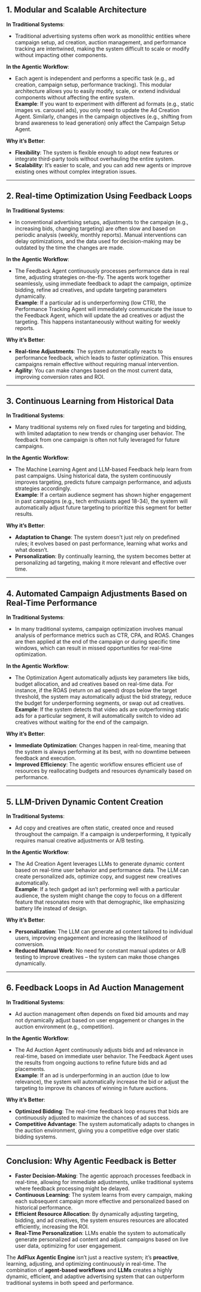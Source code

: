 ## 1. Modular and Scalable Architecture

**In Traditional Systems**:
- Traditional advertising systems often work as monolithic entities where campaign setup, ad creation, auction management, and performance tracking are intertwined, making the system difficult to scale or modify without impacting other components.

**In the Agentic Workflow**:
- Each agent is independent and performs a specific task (e.g., ad creation, campaign setup, performance tracking). This modular architecture allows you to easily modify, scale, or extend individual components without affecting the entire system.  
**Example**: If you want to experiment with different ad formats (e.g., static images vs. carousel ads), you only need to update the Ad Creation Agent. Similarly, changes in the campaign objectives (e.g., shifting from brand awareness to lead generation) only affect the Campaign Setup Agent.

**Why it’s Better**:
- **Flexibility**: The system is flexible enough to adopt new features or integrate third-party tools without overhauling the entire system.
- **Scalability**: It’s easier to scale, and you can add new agents or improve existing ones without complex integration issues.

---

## 2. Real-time Optimization Using Feedback Loops

**In Traditional Systems**:
- In conventional advertising setups, adjustments to the campaign (e.g., increasing bids, changing targeting) are often slow and based on periodic analysis (weekly, monthly reports). Manual interventions can delay optimizations, and the data used for decision-making may be outdated by the time the changes are made.

**In the Agentic Workflow**:
- The Feedback Agent continuously processes performance data in real time, adjusting strategies on-the-fly. The agents work together seamlessly, using immediate feedback to adapt the campaign, optimize bidding, refine ad creatives, and update targeting parameters dynamically.  
**Example**: If a particular ad is underperforming (low CTR), the Performance Tracking Agent will immediately communicate the issue to the Feedback Agent, which will update the ad creatives or adjust the targeting. This happens instantaneously without waiting for weekly reports.

**Why it’s Better**:
- **Real-time Adjustments**: The system automatically reacts to performance feedback, which leads to faster optimization. This ensures campaigns remain effective without requiring manual intervention.
- **Agility**: You can make changes based on the most current data, improving conversion rates and ROI.

---

## 3. Continuous Learning from Historical Data

**In Traditional Systems**:
- Many traditional systems rely on fixed rules for targeting and bidding, with limited adaptation to new trends or changing user behavior. The feedback from one campaign is often not fully leveraged for future campaigns.

**In the Agentic Workflow**:
- The Machine Learning Agent and LLM-based Feedback help learn from past campaigns. Using historical data, the system continuously improves targeting, predicts future campaign performance, and adjusts strategies accordingly.  
**Example**: If a certain audience segment has shown higher engagement in past campaigns (e.g., tech enthusiasts aged 18-34), the system will automatically adjust future targeting to prioritize this segment for better results.

**Why it’s Better**:
- **Adaptation to Change**: The system doesn't just rely on predefined rules; it evolves based on past performance, learning what works and what doesn’t.
- **Personalization**: By continually learning, the system becomes better at personalizing ad targeting, making it more relevant and effective over time.

---

## 4. Automated Campaign Adjustments Based on Real-Time Performance

**In Traditional Systems**:
- In many traditional systems, campaign optimization involves manual analysis of performance metrics such as CTR, CPA, and ROAS. Changes are then applied at the end of the campaign or during specific time windows, which can result in missed opportunities for real-time optimization.

**In the Agentic Workflow**:
- The Optimization Agent automatically adjusts key parameters like bids, budget allocation, and ad creatives based on real-time data. For instance, if the ROAS (return on ad spend) drops below the target threshold, the system may automatically adjust the bid strategy, reduce the budget for underperforming segments, or swap out ad creatives.  
**Example**: If the system detects that video ads are outperforming static ads for a particular segment, it will automatically switch to video ad creatives without waiting for the end of the campaign.

**Why it’s Better**:
- **Immediate Optimization**: Changes happen in real-time, meaning that the system is always performing at its best, with no downtime between feedback and execution.
- **Improved Efficiency**: The agentic workflow ensures efficient use of resources by reallocating budgets and resources dynamically based on performance.

---

## 5. LLM-Driven Dynamic Content Creation

**In Traditional Systems**:
- Ad copy and creatives are often static, created once and reused throughout the campaign. If a campaign is underperforming, it typically requires manual creative adjustments or A/B testing.

**In the Agentic Workflow**:
- The Ad Creation Agent leverages LLMs to generate dynamic content based on real-time user behavior and performance data. The LLM can create personalized ads, optimize copy, and suggest new creatives automatically.  
**Example**: If a tech gadget ad isn’t performing well with a particular audience, the system might change the copy to focus on a different feature that resonates more with that demographic, like emphasizing battery life instead of design.

**Why it’s Better**:
- **Personalization**: The LLM can generate ad content tailored to individual users, improving engagement and increasing the likelihood of conversion.
- **Reduced Manual Work**: No need for constant manual updates or A/B testing to improve creatives – the system can make those changes dynamically.

---

## 6. Feedback Loops in Ad Auction Management

**In Traditional Systems**:
- Ad auction management often depends on fixed bid amounts and may not dynamically adjust based on user engagement or changes in the auction environment (e.g., competition).

**In the Agentic Workflow**:
- The Ad Auction Agent continuously adjusts bids and ad relevance in real-time, based on immediate user behavior. The Feedback Agent uses the results from ongoing auctions to refine future bids and ad placements.  
**Example**: If an ad is underperforming in an auction (due to low relevance), the system will automatically increase the bid or adjust the targeting to improve its chances of winning in future auctions.

**Why it’s Better**:
- **Optimized Bidding**: The real-time feedback loop ensures that bids are continuously adjusted to maximize the chances of ad success.
- **Competitive Advantage**: The system automatically adapts to changes in the auction environment, giving you a competitive edge over static bidding systems.


---
## Conclusion: Why Agentic Feedback is Better

- **Faster Decision-Making**: The agentic approach processes feedback in real-time, allowing for immediate adjustments, unlike traditional systems where feedback processing might be delayed.
- **Continuous Learning**: The system learns from every campaign, making each subsequent campaign more effective and personalized based on historical performance.
- **Efficient Resource Allocation**: By dynamically adjusting targeting, bidding, and ad creatives, the system ensures resources are allocated efficiently, increasing the ROI.
- **Real-Time Personalization**: LLMs enable the system to automatically generate personalized ad content and adjust campaigns based on live user data, optimizing for user engagement.

The **AdFlux Agentic Engine** isn’t just a reactive system; it’s **proactive**, learning, adjusting, and optimizing continuously in real-time. The combination of **agent-based workflows** and **LLMs** creates a highly dynamic, efficient, and adaptive advertising system that can outperform traditional systems in both speed and performance.

